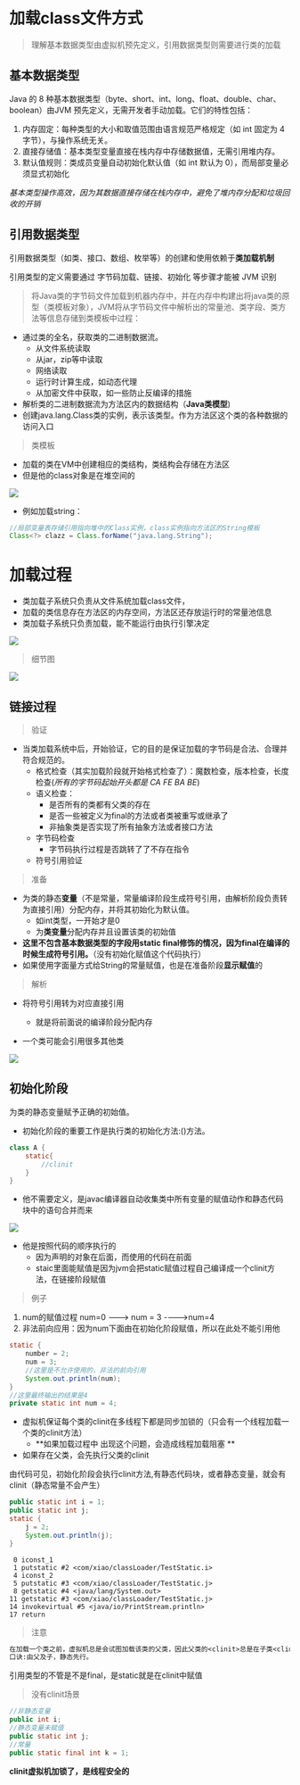 # 加载class文件方式

> 理解基本数据类型由虚拟机预先定义，引用数据类型则需要进行类的加载

## 基本数据类型
Java 的 8 种基本数据类型（byte、short、int、long、float、double、char、boolean）由 ​JVM 预先定义，无需开发者手动加载。它们的特性包括：
1. 内存固定：每种类型的大小和取值范围由语言规范严格规定（如 int 固定为 4 字节），与操作系统无关。
2. 直接存储值：基本类型变量直接在栈内存中存储数据值，无需引用堆内存。
3. 默认值规则：类成员变量自动初始化默认值（如 int 默认为 0），而局部变量必须显式初始化

*基本类型操作高效，因为其数据直接存储在栈内存中，避免了堆内存分配和垃圾回收的开销*

## 引用数据类型
引用数据类型（如类、接口、数组、枚举等）的创建和使用依赖于 <b id="blue">​类加载机制</b>

引用类型的定义需要通过 ​字节码加载、链接、初始化 等步骤才能被 JVM 识别

> 将Java类的字节码文件加载到机器内存中，并在内存中构建出将java类的原型（类模板对象），JVM将从字节码文件中解析出的常量池、类字段、类方法等信息存储到类模板中过程：

- 通过类的全名，获取类的二进制数据流。
  - 从文件系统读取
  - 从jar，zip等中读取
  - 网络读取
  - 运行时计算生成，如动态代理
  - 从加密文件中获取，如一些防止反编译的措施
- 解析类的二进制数据流为方法区内的数据结构（**Java类模型**)
- 创建java.lang.Class类的实例，表示该类型。作为方法区这个类的各种数据的访问入口

> 类模板

- 加载的类在VM中创建相应的类结构，类结构会存储在方法区
- 但是他的class对象是在堆空间的

![](./image/2-jvm/20210602231930.png)

- 例如加载string：

```java
//局部变量表存储引用指向堆中的Class实例，class实例指向方法区的String模板
Class<?> clazz = Class.forName("java.lang.String");
```



# 加载过程

- 类加载子系统只负责从文件系统加载class文件，
- 加载的类信息存在方法区的内存空间，方法区还存放运行时的常量池信息
- 类加载子系统只负责加载，能不能运行由执行引擎决定



![](./image/202162220201.png)



> 细节图

![](./image/2-jvm/1600746666896567.png)


## 链接过程

> 验证

- 当类加载系统中后，开始验证，它的目的是保证加载的字节码是合法、合理并符合规范的。
  - 格式检查（其实加载阶段就开始格式检查了）：魔数检查，版本检查，长度检查(*所有的字节码起始开头都是 CA FE BA BE*)
  - 语义检查：
    - 是否所有的类都有父类的存在
    - 是否一些被定义为final的方法或者类被重写或继承了
    - 非抽象类是否实现了所有抽象方法或者接口方法
  - 字节码检查
    - 字节码执行过程是否跳转了了不存在指令
  - 符号引用验证

> 准备

- 为类的静态**变量**（不是常量，常量编译阶段生成符号引用，由解析阶段负责转为直接引用）分配内存，并将其初始化为默认值。
  - 如int类型，一开始才是0
  - 为**类变量**分配内存并且设置该类的初始值
- **这里不包含基本数据类型的字段用static final修饰的情况，因为final在编译的时候生成符号引用。**（没有初始化赋值这个代码执行）
- 如果使用字面量方式给String的常量赋值，也是在准备阶段**显示赋值**的

> 解析

- 将符号引用转为对应直接引用
  - 就是将前面说的编译阶段分配内存

- 一个类可能会引用很多其他类

![](./image/2-jvm/20210429232122.png)

## 初始化阶段

为类的静态变量赋予正确的初始值。

- 初始化阶段的重要工作是执行类的初始化方法:<clinit>()方法。

```java
class A {
    static{
        //clinit
    }
}  
```

- 他不需要定义，是javac编译器自动收集类中所有变量的赋值动作和静态代码块中的语句合并而来

![](./image/2-jvm/20210429233002.png)



- 他是按照代码的顺序执行的
  - 因为声明的对象在后面，而使用的代码在前面
  - staic里面能赋值是因为jvm会把static赋值过程自己编译成一个clinit方法，在链接阶段赋值

> 例子

1. num的赋值过程  num=0 ---> num = 3 ---->num=4
2. 非法前向应用：因为num下面由在初始化阶段赋值，所以在此处不能引用他

```java
static {
    number = 2;
    num = 3;
    //这里是不允许使用的，非法的前向引用
    System.out.println(num);
}
//这里最终输出的结果是4
private static int num = 4;
```

- 虚拟机保证每个类的clinit在多线程下都是同步加锁的（只会有一个线程加载一个类的clinit方法）
  - **如果加载过程中 出现这个问题，会造成线程加载阻塞 **
- 如果存在父类，会先执行父类的clinit



由代码可见，初始化阶段会执行clinit方法,有静态代码块，或者静态变量，就会有clinit（静态常量不会产生）

```java
public static int i = 1;
public static int j;
static {
    j = 2;
    System.out.println(j);
}
```



```shell
 0 iconst_1
 1 putstatic #2 <com/xiao/classLoader/TestStatic.i>
 4 iconst_2
 5 putstatic #3 <com/xiao/classLoader/TestStatic.j>
 8 getstatic #4 <java/lang/System.out>
11 getstatic #3 <com/xiao/classLoader/TestStatic.j>
14 invokevirtual #5 <java/io/PrintStream.println>
17 return
```

> 注意

```tex
在加载一个类之前，虚拟机总是会试图加载该类的父类，因此父类的<clinit>总是在子类<clinit>之前被调用。也就是说，父类的static块优先级高于子类。
口诀:由父及子，静态先行。
```

引用类型的不管是不是final，是static就是在clinit中赋值

> 没有clinit场景

```java
//非静态变量
public int i;
//静态变量未赋值
public static int j;
//常量
public static final int k = 1;
```

**clinit虚拟机加锁了，是线程安全的**

